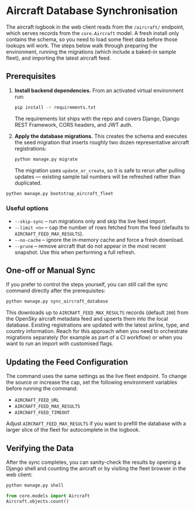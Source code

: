 # Aircraft Database Synchronisation

The aircraft logbook in the web client reads from the `/aircraft/` endpoint, which serves records from the `core.Aircraft` model. A fresh install only contains the schema, so you need to load some fleet data before those lookups will work. The steps below walk through preparing the environment, running the migrations (which include a baked-in sample fleet), and importing the latest aircraft feed.


## Prerequisites

1. **Install backend dependencies.** From an activated virtual environment run:

   ```bash
   pip install -r requirements.txt
   ```

   The requirements list ships with the repo and covers Django, Django REST Framework, CORS headers, and JWT auth.

2. **Apply the database migrations.** This creates the schema and executes the seed migration that inserts roughly two dozen representative aircraft registrations:

   ```bash
   python manage.py migrate
   ```

   The migration uses `update_or_create`, so it is safe to rerun after pulling updates — existing sample tail numbers will be refreshed rather than duplicated.



```bash
python manage.py bootstrap_aircraft_fleet
```



### Useful options

- `--skip-sync` – run migrations only and skip the live feed import.
- `--limit <n>` – cap the number of rows fetched from the feed (defaults to `AIRCRAFT_FEED_MAX_RESULTS`).
- `--no-cache` – ignore the in-memory cache and force a fresh download.
- `--prune` – remove aircraft that do not appear in the most recent snapshot. Use this when performing a full refresh.

## One-off or Manual Sync

If you prefer to control the steps yourself, you can still call the sync command directly after the prerequisites:

```bash
python manage.py sync_aircraft_database
```

This downloads up to `AIRCRAFT_FEED_MAX_RESULTS` records (default `200`) from the OpenSky aircraft metadata feed and upserts them into the local database. Existing registrations are updated with the latest airline, type, and country information. Reach for this approach when you need to orchestrate migrations separately (for example as part of a CI workflow) or when you want to run an import with customised flags.

## Updating the Feed Configuration

The command uses the same settings as the live fleet endpoint. To change the source or increase the cap, set the following environment variables before running the command:

- `AIRCRAFT_FEED_URL`
- `AIRCRAFT_FEED_MAX_RESULTS`
- `AIRCRAFT_FEED_TIMEOUT`

Adjust `AIRCRAFT_FEED_MAX_RESULTS` if you want to prefill the database with a larger slice of the fleet for autocomplete in the logbook.

## Verifying the Data

After the sync completes, you can sanity-check the results by opening a Django shell and counting the aircraft or by visiting the fleet browser in the web client:

```bash
python manage.py shell
```

```python
from core.models import Aircraft
Aircraft.objects.count()
```

